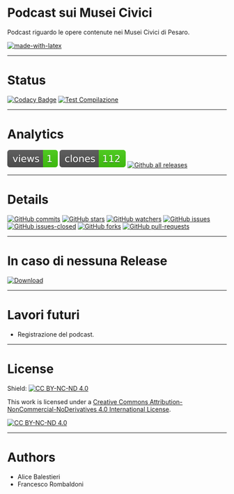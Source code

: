 # Podcast sui Musei Civici
Podcast riguardo le opere contenute nei Musei Civici di Pesaro.

[![made-with-latex](https://img.shields.io/badge/Made%20with-LaTeX-1f425f.svg)](https://www.latex-project.org/)

---

# Status
[![Codacy Badge](https://app.codacy.com/project/badge/Grade/31970563e613465cb48e88ee4e9eed97)](https://app.codacy.com/gh/Pomodoro-Musei-di-Pesaro/Musei-Civici-Podcast/dashboard?utm_source=gh&utm_medium=referral&utm_content=&utm_campaign=Badge_grade)
[![Test Compilazione](https://github.com/Pomodoro-Musei-di-Pesaro/Musei-Civici-Podcast/actions/workflows/LaTeX_Action.yml/badge.svg?branch=main&event=push)](https://github.com/Pomodoro-Musei-di-Pesaro/Musei-Civici-Podcast/actions/workflows/LaTeX_Action.yml)

---

# Analytics
[![views](https://raw.githubusercontent.com/Pomodoro-Musei-di-Pesaro/Musei-Civici-Podcast/traffic/traffic-Musei-Civici-Podcast/views.svg)](https://github.com/Pomodoro-Musei-di-Pesaro/Musei-Civici-Podcast)
[![clones](https://raw.githubusercontent.com/Pomodoro-Musei-di-Pesaro/Musei-Civici-Podcast/traffic/traffic-Musei-Civici-Podcast/clones.svg)](https://github.com/Pomodoro-Musei-di-Pesaro/Musei-Civici-Podcast)
[![Github all releases](https://img.shields.io/github/downloads/Pomodoro-Musei-di-Pesaro/Musei-Civici-Podcast/total.svg)](https://GitHub.com/Pomodoro-Musei-di-Pesaro/Musei-Civici-Podcast/releases/)

---

# Details
[![GitHub commits](https://badgen.net/github/commits/Pomodoro-Musei-di-Pesaro/Musei-Civici-Podcast)](https://GitHub.com/Pomodoro-Musei-di-Pesaro/Musei-Civici-Podcast/commit/)
[![GitHub stars](https://badgen.net/github/stars/Pomodoro-Musei-di-Pesaro/Musei-Civici-Podcast)](https://GitHub.com/Pomodoro-Musei-di-Pesaro/Musei-Civici-Podcast/stargazers/)
[![GitHub watchers](https://img.shields.io/github/watchers/Pomodoro-Musei-di-Pesaro/Musei-Civici-Podcast?color=blue)](https://github.com/Pomodoro-Musei-di-Pesaro/Musei-Civici-Podcast/watchers)
[![GitHub issues](https://img.shields.io/github/issues/Pomodoro-Musei-di-Pesaro/Musei-Civici-Podcast.svg)](https://GitHub.com/Pomodoro-Musei-di-Pesaro/Musei-Civici-Podcast/issues/)
[![GitHub issues-closed](https://img.shields.io/github/issues-closed/Pomodoro-Musei-di-Pesaro/Musei-Civici-Podcast.svg)](https://GitHub.com/Pomodoro-Musei-di-Pesaro/Musei-Civici-Podcast/issues?q=is%3Aissue+is%3Aclosed)
[![GitHub forks](https://badgen.net/github/forks/Pomodoro-Musei-di-Pesaro/Musei-Civici-Podcast/)](https://GitHub.com/Pomodoro-Musei-di-Pesaro/Musei-Civici-Podcast/network/)
[![GitHub pull-requests](https://img.shields.io/github/issues-pr/Pomodoro-Musei-di-Pesaro/Musei-Civici-Podcast.svg)](https://GitHub.com/Pomodoro-Musei-di-Pesaro/Musei-Civici-Podcast/pull/)

---

# In caso di nessuna Release
[![Download](https://custom-icon-badges.demolab.com/badge/-Scarica%20i%20documenti%20dimostrativi-blue?style=for-the-badge&logo=download&logoColor=white "Documenti")](https://nightly.link/Pomodoro-Musei-di-Pesaro/Musei-Civici-Podcast/workflows/LaTeX_Action/main/Copione.zip)

---

# Lavori futuri
-   Registrazione del podcast.

---

# License
Shield: [![CC BY-NC-ND 4.0][cc-by-nc-nd-shield]][cc-by-nc-nd]

This work is licensed under a
[Creative Commons Attribution-NonCommercial-NoDerivatives 4.0 International License][cc-by-nc-nd].

[![CC BY-NC-ND 4.0][cc-by-nc-nd-image]][cc-by-nc-nd]

[cc-by-nc-nd]: http://creativecommons.org/licenses/by-nc-nd/4.0/
[cc-by-nc-nd-image]: https://licensebuttons.net/l/by-nc-nd/4.0/88x31.png
[cc-by-nc-nd-shield]: https://img.shields.io/badge/License-CC%20BY--NC--ND%204.0-lightgrey.svg

---

# Authors
-   Alice Balestieri
-   Francesco Rombaldoni
